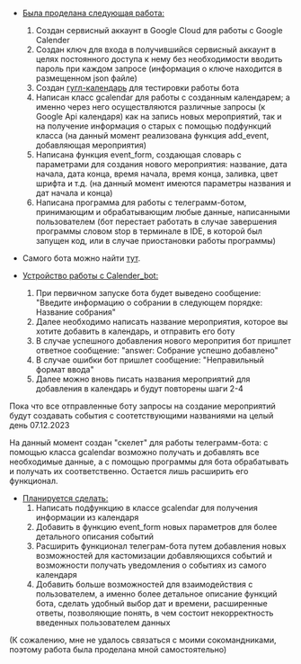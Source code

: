 - <u>Была проделана следующая работа:</u>
  1. Создан сервисный аккаунт в Google Cloud для работы с Google Calender
  2. Создан ключ для входа в получившийся сервисный аккаунт в целях постоянного доступа к нему без необходимости вводить пароль при каждом запросе (информация о ключе находится в размещенном json файле)
  3. Создан [гугл-календарь](https://calendar.google.com/calendar/u/0?cid=MjcyMzFmMmNjYjcyZGQzMWQ2ZDZhYTAwN2JmZjhhMWRmMDk5ODY4NzM0NWQ0N2NkMWQ4ZTYwYTY1MWU4ZTM4YUBncm91cC5jYWxlbmRhci5nb29nbGUuY29t) для тестировки работы бота
  4. Написан класс gcalendar для работы с созданным календарем; а именно через него осуществляются различные запросы (к Google Api календаря) как на запись новых мероприятий, так и на получение информация о старых с помощью подфункций класса (на данный момент реализована функция add_event, добавляющая мероприятия)
  5. Написана функция event_form, создающая словарь с параметрами для создания нового мероприятия: название, дата начала, дата конца, время начала, время конца, заливка, цвет шрифта и т.д. (на данный момент имеются параметры названия и дат начала и конца)
  6. Написана программа для работы с телеграмм-ботом, принимающим и обрабатывающим любые данные, написанными пользователем (бот перестает работать в случае завершения программы словом stop в терминале в IDE, в которой был запущен код, или в случае приостановки работы программы)

- Самого бота можно найти [тут](https://t.me/Calender_w_google_bot).

- <u>Устройство работы с Calender_bot:</u>
  1. При первичном запуске бота будет выведено сообщение: "Введите информацию о собрании в следующем порядке:
   Название собрания"
  2. Далее необходимо написать название мероприятия, которое вы хотите добавить в календарь, и отправить его боту
  3. В случае успешного добавления нового меропрития бот пришлет ответное сообщение: "answer: Собрание успешно добавлено"
  4. В случае ошибки бот пришлет сообщение: "Неправильный формат ввода"
  5. Далее можно вновь писать названия мероприятий для добавления в календарь и будут повторены шаги 2-4

Пока что все отправленные боту запросы на создание мероприятий будут создавать события с соотетствующими названиями на целый день 07.12.2023

На данный момент создан "скелет" для работы телеграмм-бота: с помощью класса gcalendar возможно получать и добавлять все необходимые данные, а с помощью программы для бота обрабатывать и получать их соответственно. Остается лишь расширить его функционал.

- <u>Планируется сделать:</u>
  1. Написать подфункцию в классе gcalendar для получения информации из календаря
  2. Добавить в функцию event_form новых параметров для более детального описания событий
  3. Расширить функционал телеграм-бота путем добавления новых возможностей для кастомизации добавляющихся событий и возможности получать уведомления о событиях из самого календаря
  4. Добавить больше возможностей для взаимодействия с пользователем, а именно более детальное описание функций бота, сделать удобный выбор дат и времени, расширенные ответы, позволяющие понять, в чем состоит некорректность введенных пользователем данных

(К сожалению, мне не удалось связаться с моими сокомандниками, поэтому работа была проделана мной самостоятельно)
